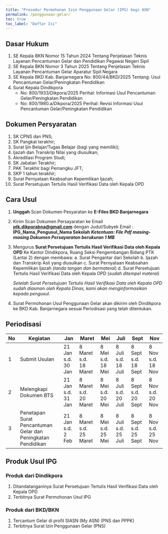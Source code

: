 ```yaml
---
title: "Prosedur Permohonan Izin Penggunaan Gelar (IPG) bagi ASN"
permalink: /penggunaan-gelar/
toc: true
toc_label: "Daftar Isi"
---
```

## Dasar Hukum
1. SE Kepala BKN Nomor 15 Tahun 2024 Tentang Penjelasan Teknis Layanan Pencantuman Gelar dan Pendidikan Pegawai Negeri Sipil 
2. SE Kepala BKN Nomor 3 Tahun 2025 Tentang Penjelasan Teknis Layanan Pencantuman Gelar Aparatur Sipil Negara
3. SE Kepala BKD Kab. Banjarnegara No: 800/44/BKD/2025 Tentang: Usul Pencantuman Gelar/Peningkatan Pendidikan
4. Surat Kepala Dindikpora
    * No: 800/1933/Dikpora/2025 Perihal: Informasi Usul Pencantuman Gelar/Peningkatan Pendidikan
    * No: 800/1980.a/Dikpora/2025 Perihal: Revisi Informasi Usul Pencantuman Gelar/Peningkatan Pendidikan
  
## Dokumen Persyaratan
1. SK CPNS dan PNS; 
2. SK Pangkat terakhir; 
3. Surat ljin Belajar/Tugas Belajar (bagi yang memiliki); 
4. Ijazah dan Transkrip Nilai yang diusulkan; 
5. Akreditasi Program Studi; 
6. SK Jabatan Terakhir; 
7. PAK Terakhir bagi Pemangku JFT; 
8. SKP 1 tahun terakhir; 
9. Surat Pernyataan Keabsahan Kepemilikan Ijazah; 
10. Surat Persetujuan Tertulis Hasil Verifikasi Data oleh Kepala OPD

## Cara Usul
1. **Unggah** Scan Dokumen Pesyaratan ke **E-Files BKD Banjarnegara**
2. Kirim Scan Dokumen Persayaratan ke Email **ptk.dikporabna@gmail.com** dengan Judul/Subyek Email : **IPG_Nama_Pengusul_Nama Sekolah**
   ***Ketentuan: File Pdf masing-masing Dokumen Persayaratan berukuran 1 MB***
  
3. Mengurus **Surat Persetujuan Tertulis Hasil Verifikasi Data oleh Kepala OPD** Ke Kantor Dindikpora, Ruang Seksi Pengembangan Bidang PTK (Lantai 2) dengan membawa:
   a. Surat Pengantar dari Sekolah
   b. Ijazah dan Transkrip Asli yang diusulkan
   c. Surat Pernyataan Keabsahan Kepemilikan Ijazah (*tanda tangan dan bermaterai*)
   d. Surat Persetujuan Tertulis Hasil Verifikasi Data oleh Kepala OPD (*sudah ditempel materai*)

   *Setelah Surat Persetujuan Tertulis Hasil Verifikasi Data oleh Kepala OPD sudah diasman oleh Kepala Dinas, kami akan menginformasikan kepada pengusul.*
   
6. Surat Permohonan Usul Penggunaan Gelar akan dikirim oleh Dindikpora ke BKD Kab. Banjarnegara sesuai Periodisasi yang telah ditentukan.

## Periodisasi
| No  | Kegiatan                | Jan | Maret | Mei | Juli | Sept | Nov |
| --- | -----------             | --- | ---   | --- | ---  | ---  | --- | 
| 1   | Submit Usulan           | 21 Jan s.d. 30 Jan | 8 Maret s.d. 18 Maret | 8 Mei s.d. 18 Mei | 8 Juli s.d. 18 Juli | 8 Sept s.d. 18 Sept | 8 Nov s.d. 18 Nov |
| 2   | Melengkapi Dokumen BTS  |  21 Jan s.d. 31 Jan | 8 Maret s.d. 20 Maret | 8 Mei s.d. 20 Mei | 8 Juli s.d. 20 Juli | 8 Sept s.d. 20 Sept | 8 Nov s.d. 20 Nov |
| 3   | Penetapan Surat Pencantuman Gelar dan Peningkatan Pendidikan |  21 Jan s.d. 2 Feb | 8 Maret s.d. 25 Maret | 8 Mei s.d. 25 Mei | 8 Juli s.d. 25 Juli | 8 Sept s.d. 25 Sept | 8 Nov s.d. 25 Nov |

## Produk Usul IPG
### Produk dari Dindikpora
1. Ditandatanganinya Surat Persetujuan Tertulis Hasil Verifikasi Data oleh Kepala OPD
2. Terbitnya Surat Permohonan Usul IPG

### Produk dari BKD/BKN
1. Tercantum Gelar di profil SIASN (My ASN) (PNS dan PPPK)
2. Terbitnya Surat Izin Penggunaan Gelar (PNS)


